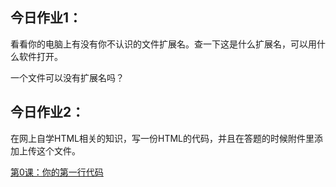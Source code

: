## 今日作业1：

看看你的电脑上有没有你不认识的文件扩展名。查一下这是什么扩展名，可以用什么软件打开。

一个文件可以没有扩展名吗？

## 今日作业2：

在网上自学HTML相关的知识，写一份HTML的代码，并且在答题的时候附件里添加上传这个文件。

[第0课：你的第一行代码](https://mp.weixin.qq.com/s/y0DHin_rjQlpLqcVZfXYGA)